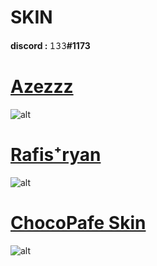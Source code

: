 # SKIN
#### discord : 𝟷𝟹𝟹#1173


# [Azezzz](https://mega.nz/file/ExdWnSTQ#GpjUU0YYDzMCJYMjrDTq1vdtwlWbH38ZSzkTols3Qu4)
![alt](https://i.imgur.com/ze195J3.png)

# [Rafis⁺ryan](https://mega.nz/file/k0N2UIDa#DIw9p94lBVBL7dw0-4QcLZBucR-zV_r3XRc55vUa0F8)
![alt](https://i.imgur.com/93J7VGW.png)


# [ChocoPafe Skin](https://mega.nz/file/llkgSQhL#44Xt0Tcqx4Q-SiAhQ4fYqYQdvYt8StdoQD0iaLVsIEQ)
![alt](https://i.imgur.com/CAkPhvu.png)
